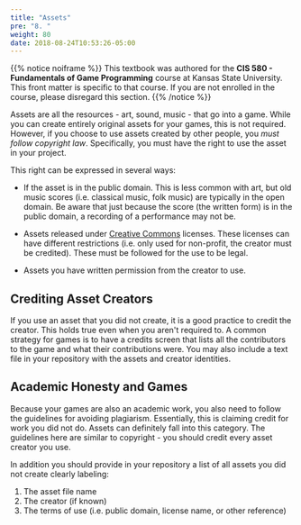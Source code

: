 ```yaml
---
title: "Assets"
pre: "8. "
weight: 80
date: 2018-08-24T10:53:26-05:00
---
```


{{% notice noiframe %}}
This textbook was authored for the **CIS 580 - Fundamentals of Game Programming** course at Kansas State University.  This front matter is specific to that course.  If you are not enrolled in the course, please disregard this section.
{{% /notice %}}

Assets are all the resources - art, sound, music - that go into a game.  While you can create entirely original assets for your games, this is not required.  However, if you choose to use assets created by other people, you *must follow copyright law*.  Specifically, you must have the right to use the asset in your project.  

This right can be expressed in several ways:

* If the asset is in the public domain.  This is less common with art, but old music scores (i.e. classical music, folk music) are typically in the open domain.  Be aware that just because the score (the written form) is in the public domain, a recording of a performance may not be.

* Assets released under [Creative Commons](https://creativecommons.org/) licenses.  These licenses can have different restrictions (i.e. only used for non-profit, the creator must be credited).  These must be followed for the use to be legal.

* Assets you have written permission from the creator to use. 

## Crediting Asset Creators
If you use an asset that you did not create, it is a good practice to credit the creator.  This holds true even when you aren't required to.  A common strategy for games is to have a credits screen that lists all the contributors to the game and what their contributions were.  You may also include a text file in your repository with the assets and creator identities.

## Academic Honesty and Games
Because your games are also an academic work, you also need to follow the guidelines for avoiding plagiarism.  Essentially, this is claiming credit for work you did not do.  Assets can definitely fall into this category.  The guidelines here are similar to copyright - you should credit every asset creator you use.

In addition you should provide in your repository a list of all assets you did not create clearly labeling:
1. The asset file name 
2. The creator (if known)
3. The terms of use (i.e. public domain, license name, or other reference)